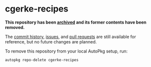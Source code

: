 # cgerke-recipes

**This repository has been [archived](https://github.com/autopkg/cgerke-recipes/issues/37) and its former contents have been removed.**

The [commit history](https://github.com/autopkg/cgerke-recipes/commits/master), [issues](https://github.com/autopkg/cgerke-recipes/issues?q=is%3Aissue), and [pull requests](https://github.com/autopkg/cgerke-recipes/pulls?q=is%3Apr) are still available for reference, but no future changes are planned.

To remove this repository from your local AutoPkg setup, run:

    autopkg repo-delete cgerke-recipes
